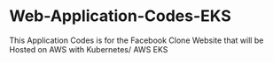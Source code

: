 # Web-Application-Codes-EKS
This Application Codes is for the Facebook Clone Website that will be Hosted on AWS with Kubernetes/ AWS EKS
